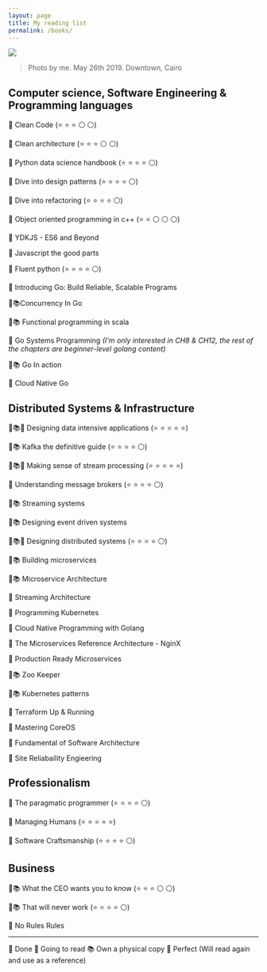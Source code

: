```yaml
---
layout: page
title: My reading list
permalink: /books/
---
```


![](https://github.com/adhaamehab/my-reading-list/blob/master/my-reading-list.jpg)
> Photo by me. May 26th 2019. Downtown, Cairo 

## Computer science, Software Engineering & Programming languages

🏁 Clean Code (⭐ ⭐ ⭐ ⚪ ⚪)

🏁 Clean architecture (⭐ ⭐ ⭐ ⚪ ⚪)

🏁 Python data science handbook (⭐ ⭐ ⭐ ⭐ ⚪)

🏁 Dive into design patterns (⭐ ⭐ ⭐ ⭐ ⚪)

🏁 Dive into refactoring (⭐ ⭐ ⭐ ⭐ ⚪)

🏁 Object oriented programming in c++ (⭐ ⭐ ⚪ ⚪ ⚪)

📌 YDKJS - ES6 and Beyond

📌 Javascript the good parts

🏁 Fluent python (⭐ ⭐ ⭐ ⭐ ⚪)

📌 Introducing Go: Build Reliable, Scalable Programs

📌📚Concurrency In Go 

📌📚 Functional programming in scala

📌 Go Systems Programming _(I'm only interested in CH8 & CH12, the rest of the chapters are beginner-level golang content)_

📌📚 Go In action

📌 Cloud Native Go

## Distributed Systems & Infrastructure 

🏁📚💯 Designing data intensive applications (⭐ ⭐ ⭐ ⭐ ⭐)

🏁📚 Kafka the definitive guide (⭐ ⭐ ⭐ ⭐ ⚪)

🏁📚💯 Making sense of stream processing (⭐ ⭐ ⭐ ⭐ ⭐)

🏁 Understanding message brokers (⭐ ⭐ ⭐ ⭐ ⚪)

📌📚 Streaming systems

📌📚 Designing event driven systems

🏁📚💯 Designing distributed systems (⭐ ⭐ ⭐ ⭐ ⚪) 

📌📚 Building microservices

📌📚 Microservice Architecture

📌 Streaming Architecture

📌 Programming Kubernetes

📌 Cloud Native Programming with Golang

📌 The Microservices Reference Architecture - NginX

📌 Production Ready Microservices

📌📚 Zoo Keeper

📌📚 Kubernetes patterns

📌 Terraform Up & Running

📌 Mastering CoreOS

📌 Fundamental of Software Architecture

📌 Site Reliabaility Engieering

## Professionalism

🏁 The paragmatic programmer (⭐ ⭐ ⭐ ⭐ ⚪) 

🏁 Managing Humans (⭐ ⭐ ⭐ ⭐ ⭐) 

🏁 Software Craftsmanship (⭐ ⭐ ⭐ ⭐ ⚪) 

## Business

🏁📚 What the CEO wants you to know (⭐ ⭐ ⭐ ⚪ ⚪)

🏁📚 That will never work (⭐ ⭐ ⭐ ⭐ ⚪)

📌 No Rules Rules


-----
🏁 Done
📌 Going to read
📚 Own a physical copy
💯 Perfect (Will read again and use as a reference)
